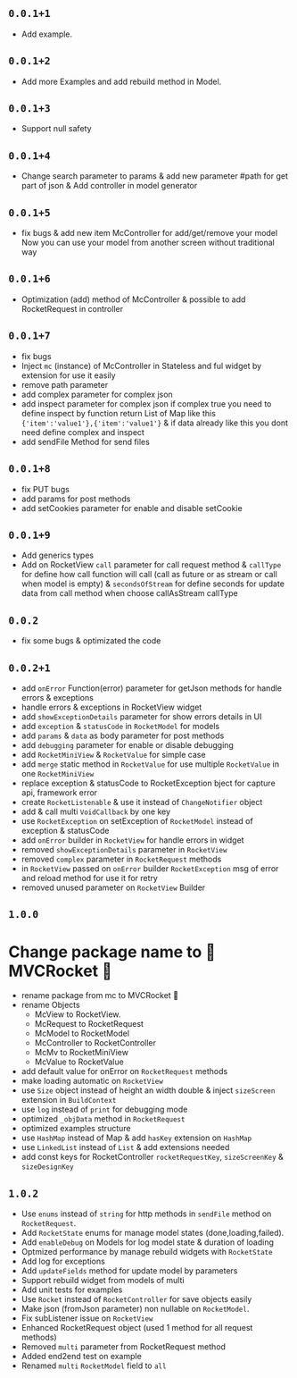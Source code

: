 
## `0.0.1+1`
- Add example.
## `0.0.1+2`
- Add more Examples and add rebuild method in Model.
## `0.0.1+3`
- Support null safety
## `0.0.1+4`
- Change search parameter to params & add new parameter #path for get part of json & Add controller in model generator
## `0.0.1+5`
- fix bugs & add new item McController for add/get/remove your model Now you can use your model from another screen without traditional way
## `0.0.1+6`
- Optimization (add) method of McController & possible to add RocketRequest in controller
## `0.0.1+7` 
- fix bugs
- Inject `mc` (instance) of McController in Stateless and ful widget by extension for use it easily 
- remove path parameter
- add complex parameter for complex json
- add inspect parameter for complex json if complex true you need to define inspect by function return List of Map like this `{'item':'value1'},{'item':'value1'}` & if data already like this you dont need define complex and inspect
- add sendFile Method for send files 
## `0.0.1+8` 
- fix PUT bugs
- add params for post methods
- add setCookies parameter for enable and disable setCookie
## `0.0.1+9` 
- Add generics types
- Add on RocketView `call` parameter for call request method & `callType` for define how call function will call (call as future or as stream or call when model is empty) & `secondsOfStream` for define seconds for update data from call method when choose callAsStream callType

## `0.0.2` 

- fix some bugs & optimizated the code

## `0.0.2+1` 

- add `onError` Function(error) parameter for getJson methods for handle errors & exceptions
- handle errors & exceptions in RocketView widget
- add `showExceptionDetails` parameter for show errors details in UI
- add `exception` & `statusCode` in `RocketModel` for models
- add `params` & `data` as body parameter for post methods
- add `debugging` parameter for enable or disable debugging
- add `RocketMiniView` & `RocketValue` for simple case
- add `merge` static method in `RocketValue` for use multiple `RocketValue` in one `RocketMiniView`
- replace exception & statusCode to RocketException bject for capture api, framework error
- create `RocketListenable` & use it instead of `ChangeNotifier` object
- add & call multi `VoidCallback` by one key
- use `RocketException` on setException of `RocketModel` instead of exception & statusCode
- add `onError` builder in `RocketView` for handle errors in widget
- removed `showExceptionDetails` parameter in `RocketView`
- removed `complex` parameter in `RocketRequest` methods
- in `RocketView` passed on `onError` builder `RocketException` msg of error and reload method for use it for retry 
- removed unused parameter on `RocketView` Builder

## `1.0.0`
# Change package name to 🚀 MVCRocket 🚀
- rename package from mc to MVCRocket 🚀
- rename Objects
    * McView to RocketView.
    * McRequest to RocketRequest
    * McModel to RocketModel 
    * McController to RocketController
    * McMv to RocketMiniView
    * McValue to RocketValue
- add default value for onError on `RocketRequest` methods
- make loading automatic on `RocketView`
- use `Size` object instead of height an width double & inject `sizeScreen` extension in `BuildContext`
- use `log` instead of `print` for debugging mode
- optimized `_objData` method in `RocketRequest`
- optimized examples structure
- use `HashMap` instead of Map & add `hasKey` extension on `HashMap`
- use `LinkedList` instead of `List` & add extensions needed
- add const keys for RocketController `rocketRequestKey`, `sizeScreenKey` & `sizeDesignKey`

## `1.0.2`
- Use `enums` instead of `string` for http methods in `sendFile` method on `RocketRequest`.
- Add `RocketState` enums for manage model states (done,loading,failed).
- Add `enableDebug` on Models for log model state & duration of loading
- Optmized performance by manage rebuild widgets with `RocketState`
- Add log for exceptions
- Add `updateFields` method for update model by parameters
- Support rebuild widget from models of multi
- Add unit tests for examples
- Use `Rocket` instead of `RocketController` for save objects easily
- Make json (fromJson parameter) non nullable on `RocketModel`.
- Fix subListener issue on `RocketView`
- Enhanced RocketRequest object (used 1 method for all request methods)
- Removed `multi` parameter from RocketRequest method
- Added end2end test on example
- Renamed `multi` `RocketModel` field to `all`